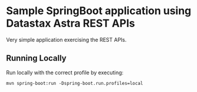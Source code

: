 # Sample SpringBoot application using Datastax Astra REST APIs
Very simple application exercising the REST APIs. 

## Running Locally
Run locally with the correct profile by executing:
```
mvn spring-boot:run -Dspring-boot.run.profiles=local
```

